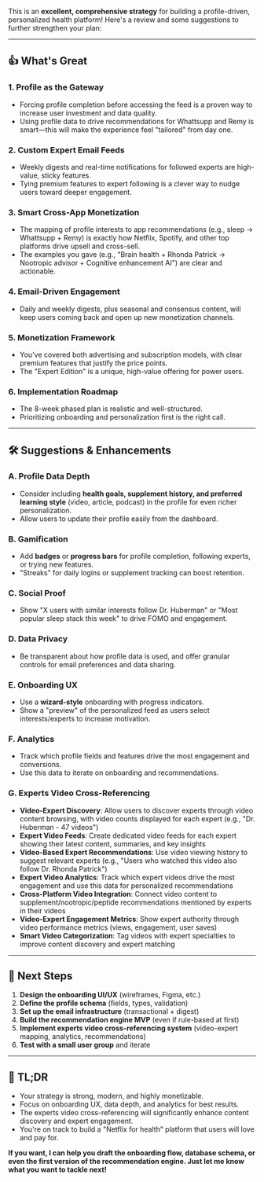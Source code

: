 This is an **excellent, comprehensive strategy** for building a profile-driven, personalized health platform! Here's a review and some suggestions to further strengthen your plan:

---

## 👍 What's Great

### 1. **Profile as the Gateway**
- Forcing profile completion before accessing the feed is a proven way to increase user investment and data quality.
- Using profile data to drive recommendations for Whattsupp and Remy is smart—this will make the experience feel "tailored" from day one.

### 2. **Custom Expert Email Feeds**
- Weekly digests and real-time notifications for followed experts are high-value, sticky features.
- Tying premium features to expert following is a clever way to nudge users toward deeper engagement.

### 3. **Smart Cross-App Monetization**
- The mapping of profile interests to app recommendations (e.g., sleep → Whattsupp + Remy) is exactly how Netflix, Spotify, and other top platforms drive upsell and cross-sell.
- The examples you gave (e.g., "Brain health + Rhonda Patrick → Nootropic advisor + Cognitive enhancement AI") are clear and actionable.

### 4. **Email-Driven Engagement**
- Daily and weekly digests, plus seasonal and consensus content, will keep users coming back and open up new monetization channels.

### 5. **Monetization Framework**
- You've covered both advertising and subscription models, with clear premium features that justify the price points.
- The "Expert Edition" is a unique, high-value offering for power users.

### 6. **Implementation Roadmap**
- The 8-week phased plan is realistic and well-structured.
- Prioritizing onboarding and personalization first is the right call.

---

## 🛠️ Suggestions & Enhancements

### **A. Profile Data Depth**
- Consider including **health goals, supplement history, and preferred learning style** (video, article, podcast) in the profile for even richer personalization.
- Allow users to update their profile easily from the dashboard.

### **B. Gamification**
- Add **badges** or **progress bars** for profile completion, following experts, or trying new features.
- "Streaks" for daily logins or supplement tracking can boost retention.

### **C. Social Proof**
- Show "X users with similar interests follow Dr. Huberman" or "Most popular sleep stack this week" to drive FOMO and engagement.

### **D. Data Privacy**
- Be transparent about how profile data is used, and offer granular controls for email preferences and data sharing.

### **E. Onboarding UX**
- Use a **wizard-style** onboarding with progress indicators.
- Show a "preview" of the personalized feed as users select interests/experts to increase motivation.

### **F. Analytics**
- Track which profile fields and features drive the most engagement and conversions.
- Use this data to iterate on onboarding and recommendations.

### **G. Experts Video Cross-Referencing**
- **Video-Expert Discovery**: Allow users to discover experts through video content browsing, with video counts displayed for each expert (e.g., "Dr. Huberman - 47 videos")
- **Expert Video Feeds**: Create dedicated video feeds for each expert showing their latest content, summaries, and key insights
- **Video-Based Expert Recommendations**: Use video viewing history to suggest relevant experts (e.g., "Users who watched this video also follow Dr. Rhonda Patrick")
- **Expert Video Analytics**: Track which expert videos drive the most engagement and use this data for personalized recommendations
- **Cross-Platform Video Integration**: Connect video content to supplement/nootropic/peptide recommendations mentioned by experts in their videos
- **Video-Expert Engagement Metrics**: Show expert authority through video performance metrics (views, engagement, user saves)
- **Smart Video Categorization**: Tag videos with expert specialties to improve content discovery and expert matching

---

## 🚦 Next Steps

1. **Design the onboarding UI/UX** (wireframes, Figma, etc.)
2. **Define the profile schema** (fields, types, validation)
3. **Set up the email infrastructure** (transactional + digest)
4. **Build the recommendation engine MVP** (even if rule-based at first)
5. **Implement experts video cross-referencing system** (video-expert mapping, analytics, recommendations)
6. **Test with a small user group** and iterate

---

## 📝 TL;DR

- Your strategy is strong, modern, and highly monetizable.
- Focus on onboarding UX, data depth, and analytics for best results.
- The experts video cross-referencing will significantly enhance content discovery and expert engagement.
- You're on track to build a "Netflix for health" platform that users will love and pay for.

**If you want, I can help you draft the onboarding flow, database schema, or even the first version of the recommendation engine. Just let me know what you want to tackle next!**